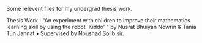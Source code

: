 Some relevent files for my undergrad thesis work.

Thesis Work :
"An experiment with children to improve their mathematics learning skill by using the robot 'Kiddo' " by Nusrat Bhuiyan Nowrin & Tania Tun Jannat
• Supervised by Noushad Sojib sir.
